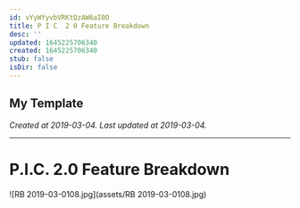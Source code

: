 ```yaml
---
id: vYyWYyvbVRKtQzAW6aI0O
title: P I C  2 0 Feature Breakdown
desc: ''
updated: 1645225706340
created: 1645225706340
stub: false
isDir: false
---
```

My Template
---

_Created at 2019-03-04._
_Last updated at 2019-03-04._




---

# P.I.C. 2.0 Feature Breakdown


![RB 2019-03-0108.jpg](assets/RB 2019-03-0108.jpg)

